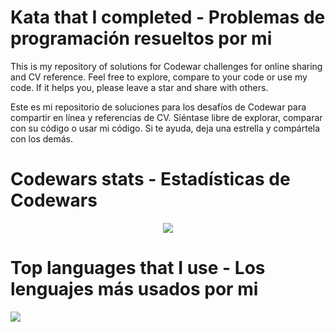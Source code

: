 # Kata that I completed - Problemas de programación resueltos por mi
This is my repository of solutions for Codewar challenges for online sharing and CV reference. Feel free to explore, compare to your code or use my code. If it helps you, please leave a star and share with others.

Este es mi repositorio de soluciones para los desafíos de Codewar para compartir en línea y referencias de CV. Siéntase libre de explorar, comparar con su código o usar mi código. Si te ayuda, deja una estrella y compártela con los demás.

# Codewars stats - Estadísticas de Codewars

<p align="center">
  <img src="https://www.codewars.com/users/DiracSpace/badges/large"></img>
 </p>

# Top languages that I use - Los lenguajes más usados por mi

<a href="https://github.com/anuraghazra/github-readme-stats">
  <img align="center" src="https://github-readme-stats.vercel.app/api/top-langs/?username=DiracSpace&theme=vue-dark&langs_count=8&layout=compact" />
</a>

